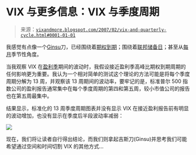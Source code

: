 <!--yml

类别：未分类

日期：2024-05-18 16:01:16

-->

# VIX 与更多信息：VIX 与季度周期

> 来源：[`vixandmore.blogspot.com/2007/02/vix-and-quarterly-cycle.html#0001-01-01`](http://vixandmore.blogspot.com/2007/02/vix-and-quarterly-cycle.html#0001-01-01)

我感觉有点像一个[Ginsu](http://en.wikipedia.org/wiki/Ginsu)刀，已经围绕着[期权到期](http://vixandmore.blogspot.com/2007/01/vix-performance-during-options.html)；围绕着[联邦储备日](http://vixandmore.blogspot.com/2007/01/vix-price-movement-around-fomc-meetings.html)；甚至从[每月](http://vixandmore.blogspot.com/2007/01/month-by-month-look-at-vix.html)季节性角度。

当我观察 VIX 在[盈利季](http://vixandmore.blogspot.com/2007/01/for-those-who-wonder-why-vix-options.html)期间的波动时，我假设接近盈利季高峰比期权到期周期的任何影响更为重要。我认为一个相对简单的测试这个理论的方法可能是将每个季度周期分解为 13 周，并观察该 13 周期间的波动率，要牢记的是，标准普尔 500 指数公司的盈利报告通常集中在每个季度周期的第四和第五周，较小市值公司的报告也在第五周最集中。

结果显示，标准化的 13 周季度周期图表并没有显示 VIX 在接近盈利报告前有明显的波动增加，也没有显示在季度后半段波动率减弱：

![](http://i104.photobucket.com/albums/m163/bl82/QuarterlyVIXCycleof13Weeks.gif)

现在，我们将让读者自行得出结论，而我们则拿起吉斯刀(Ginsu)并思考我们可能希望通过空间和时间切割 VIX 的其他方式...
